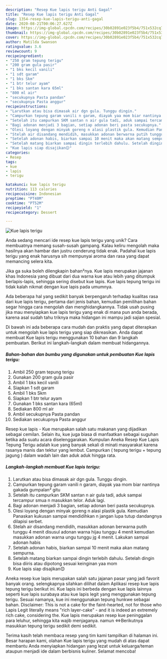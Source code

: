 ```yaml
---
description: "Resep Kue lapis terigu Anti Gagal"
title: "Resep Kue lapis terigu Anti Gagal"
slug: 1354-resep-kue-lapis-terigu-anti-gagal
date: 2020-08-21T00:06:27.627Z
image: https://img-global.cpcdn.com/recipes/30b02891e023f5b4/751x532cq70/kue-lapis-terigu-foto-resep-utama.jpg
thumbnail: https://img-global.cpcdn.com/recipes/30b02891e023f5b4/751x532cq70/kue-lapis-terigu-foto-resep-utama.jpg
cover: https://img-global.cpcdn.com/recipes/30b02891e023f5b4/751x532cq70/kue-lapis-terigu-foto-resep-utama.jpg
author: Matilda Swanson
ratingvalue: 3.6
reviewcount: 9
recipeingredient:
- "250 gram tepung terigu"
- "200 gram gula pasir"
- "1 bks kecil vanili"
- "1 sdt garam"
- "1 bks Skm"
- "1 btr telur ayam"
- "1 bks santan kara 65ml"
- "800 ml air"
- "secukupnya Pasta pandan"
- "secukupnya Pasta anggur"
recipeinstructions:
- "Larutkan atau bisa dimasak air dgn gula. Tunggu dingin."
- "Campurkan tepung garam vanili n garam, diayak yaa mom biar nantinya gakada gumpalan² gitu"
- "Setelah itu campurkan SKM santan n air gula tadi, aduk sampai tercampur smua n masukkan telor. Aduk lagi."
- "Bagi adonan menjadi 3 bagian, setiap adonan beri pasta secukupnya."
- "Olesi loyang dengan minyak goreng n alasi plastik gula. Kemudian Panaskan kukusan sampai mendidihkan n jangan lupa tutup dandangnya dilapisi serbet."
- "Stelah air disandang mendidih, masukkan adonan berwarna putih tunggu 4 menit disusul adonan warna hijau tunggu 4 menit kemudian masukkan adonan warna ungu tunggu jg 4 menit. Lakukan sampai adonan habis"
- "Setelah adonan habis, biarkan sampai 10 menit maka akan matang sempurna."
- "Setelah matang biarkan sampai dingin terlebih dahulu. Setelah dingin bisa diiris atau dipotong sesuai keinginan yaa mom"
- "Kue lapis siap disajikan😊"
categories:
- Resep
tags:
- kue
- lapis
- terigu

katakunci: kue lapis terigu 
nutrition: 113 calories
recipecuisine: Indonesian
preptime: "PT40M"
cooktime: "PT52M"
recipeyield: "1"
recipecategory: Dessert

---
```



![Kue lapis terigu](https://img-global.cpcdn.com/recipes/30b02891e023f5b4/751x532cq70/kue-lapis-terigu-foto-resep-utama.jpg)

Anda sedang mencari ide resep kue lapis terigu yang unik? Cara membuatnya memang susah-susah gampang. Kalau keliru mengolah maka hasilnya akan hambar dan justru cenderung tidak enak. Padahal kue lapis terigu yang enak harusnya sih mempunyai aroma dan rasa yang dapat memancing selera kita.

Jika ga suka boleh dilengkapin bahan²nya. Kue lapis merupakan jajanan khas Indonesia yang dibuat dari dua warna kue atau lebih yang ditumpuk berlapis-lapis, sehingga sering disebut kue lapis. Kue lapis tepung terigu ini tidak kalah nikmat dengan kue lapis pada umumnya.

Ada beberapa hal yang sedikit banyak berpengaruh terhadap kualitas rasa dari kue lapis terigu, pertama dari jenis bahan, kemudian pemilihan bahan segar hingga cara mengolah dan menghidangkannya. Tidak usah pusing jika mau menyiapkan kue lapis terigu yang enak di mana pun anda berada, karena asal sudah tahu triknya maka hidangan ini mampu jadi sajian spesial.


Di bawah ini ada beberapa cara mudah dan praktis yang dapat diterapkan untuk mengolah kue lapis terigu yang siap dikreasikan. Anda dapat membuat Kue lapis terigu menggunakan 10 bahan dan 9 langkah pembuatan. Berikut ini langkah-langkah dalam membuat hidangannya.

<!--inarticleads1-->

##### Bahan-bahan dan bumbu yang digunakan untuk pembuatan Kue lapis terigu:

1. Ambil 250 gram tepung terigu
1. Gunakan 200 gram gula pasir
1. Ambil 1 bks kecil vanili
1. Siapkan 1 sdt garam
1. Ambil 1 bks Skm
1. Siapkan 1 btr telur ayam
1. Gunakan 1 bks santan kara (65ml)
1. Sediakan 800 ml air
1. Ambil secukupnya Pasta pandan
1. Sediakan secukupnya Pasta anggur


Resep kue lapis - Kue merupakan salah satu makanan yang dijadikan sebagai cemilan. Selain itu, kue juga biasa di manfaatkan sebagai suguhan ketika ada suatu acara diselenggarakan. Kumpulan Aneka Resep Kue Lapis Tepung Terigu adalah kue yang banyak sekali di minati masyarakat karena rasanya manis dan tektur yang lembut. Campurkan ( tepung terigu + tepung jagung ) dalam wadah lain dan aduk aduk hingga rata. 

<!--inarticleads2-->

##### Langkah-langkah membuat Kue lapis terigu:

1. Larutkan atau bisa dimasak air dgn gula. Tunggu dingin.
1. Campurkan tepung garam vanili n garam, diayak yaa mom biar nantinya gakada gumpalan² gitu
1. Setelah itu campurkan SKM santan n air gula tadi, aduk sampai tercampur smua n masukkan telor. Aduk lagi.
1. Bagi adonan menjadi 3 bagian, setiap adonan beri pasta secukupnya.
1. Olesi loyang dengan minyak goreng n alasi plastik gula. Kemudian Panaskan kukusan sampai mendidihkan n jangan lupa tutup dandangnya dilapisi serbet.
1. Stelah air disandang mendidih, masukkan adonan berwarna putih tunggu 4 menit disusul adonan warna hijau tunggu 4 menit kemudian masukkan adonan warna ungu tunggu jg 4 menit. Lakukan sampai adonan habis
1. Setelah adonan habis, biarkan sampai 10 menit maka akan matang sempurna.
1. Setelah matang biarkan sampai dingin terlebih dahulu. Setelah dingin bisa diiris atau dipotong sesuai keinginan yaa mom
1. Kue lapis siap disajikan😊


Aneka resep kue lapis merupakan salah satu jajanan pasar yang jadi favorit banyak orang. selengkapnya silahkan dilihat dalam Aplikasi resep kue lapis tepung terigu berikut ini. Kue lapis ini berbeda dengan kue lapis lainnya seperti kue lapis surabaya atau kue lapis legit yang menggunakan tepung terigu. Sesuai namanya, kue ini menggunakan tepung hunkwe sebagai bahan. Disclaimer: This is not a cake for the faint-hearted, not for those who Lapis Legit literally means &#34;rich layer-cake&#34; - and it is indeed an extremely rich cake, considering the. Kue lapis merupakan resep kue peninggalan para leluhur, sehingga kita wajib menjaganya. namun ⇔Berikutnya masukkan tepung terigu sedikit demi sedikit. 

Terima kasih telah membaca resep yang tim kami tampilkan di halaman ini. Besar harapan kami, olahan Kue lapis terigu yang mudah di atas dapat membantu Anda menyiapkan hidangan yang lezat untuk keluarga/teman ataupun menjadi ide dalam berbisnis kuliner. Selamat mencoba!
